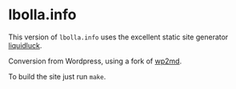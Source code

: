 lbolla.info
===========

This version of `lbolla.info` uses the excellent static site generator
[liquidluck][1].

Conversion from Wordpress, using a fork of [wp2md][2].

To build the site just run `make`.

  [1]: http://liquidluck.readthedocs.org/en/latest/
  [2]: https://github.com/lbolla/wp2md/tree/liquidluck
